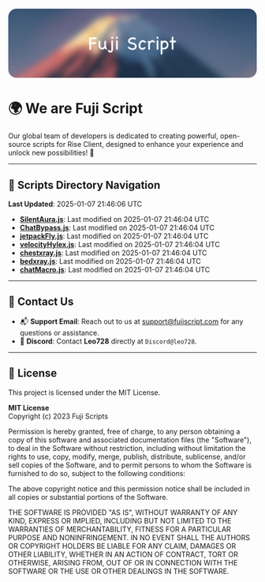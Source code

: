 ![Banner](.github/b.webp)

# 🌍 **We are Fuji Script**

Our global team of developers is dedicated to creating powerful, open-source scripts for Rise Client, designed to enhance your experience and unlock new possibilities! 🌟

---
<!-- SCRIPTS_NAVIGATION_START -->
## 📂 **Scripts Directory Navigation**

**Last Updated**: 2025-01-07 21:46:06 UTC

- **[SilentAura.js](scripts/SilentAura.js)**: Last modified on 2025-01-07 21:46:04 UTC
- **[ChatBypass.js](scripts/ChatBypass.js)**: Last modified on 2025-01-07 21:46:04 UTC
- **[jetpackFly.js](scripts/jetpackFly.js)**: Last modified on 2025-01-07 21:46:04 UTC
- **[velocityHylex.js](scripts/velocityHylex.js)**: Last modified on 2025-01-07 21:46:04 UTC
- **[chestxray.js](scripts/chestxray.js)**: Last modified on 2025-01-07 21:46:04 UTC
- **[bedxray.js](scripts/bedxray.js)**: Last modified on 2025-01-07 21:46:04 UTC
- **[chatMacro.js](scripts/chatMacro.js)**: Last modified on 2025-01-07 21:46:04 UTC

<!-- SCRIPTS_NAVIGATION_END -->

---

## 💬 **Contact Us**  
- 📬 **Support Email**: Reach out to us at [support@fujiscript.com](mailto:support@fujiscript.com) for any questions or assistance.  
- 💬 **Discord**: Contact **Leo728** directly at `Discord@leo728`.

---

## 📜 **License**

This project is licensed under the MIT License.  

**MIT License**  
Copyright (c) 2023 Fuji Scripts  

Permission is hereby granted, free of charge, to any person obtaining a copy of this software and associated documentation files (the "Software"), to deal in the Software without restriction, including without limitation the rights to use, copy, modify, merge, publish, distribute, sublicense, and/or sell copies of the Software, and to permit persons to whom the Software is furnished to do so, subject to the following conditions:  

The above copyright notice and this permission notice shall be included in all copies or substantial portions of the Software.  

THE SOFTWARE IS PROVIDED "AS IS", WITHOUT WARRANTY OF ANY KIND, EXPRESS OR IMPLIED, INCLUDING BUT NOT LIMITED TO THE WARRANTIES OF MERCHANTABILITY, FITNESS FOR A PARTICULAR PURPOSE AND NONINFRINGEMENT. IN NO EVENT SHALL THE AUTHORS OR COPYRIGHT HOLDERS BE LIABLE FOR ANY CLAIM, DAMAGES OR OTHER LIABILITY, WHETHER IN AN ACTION OF CONTRACT, TORT OR OTHERWISE, ARISING FROM, OUT OF OR IN CONNECTION WITH THE SOFTWARE OR THE USE OR OTHER DEALINGS IN THE SOFTWARE.  
